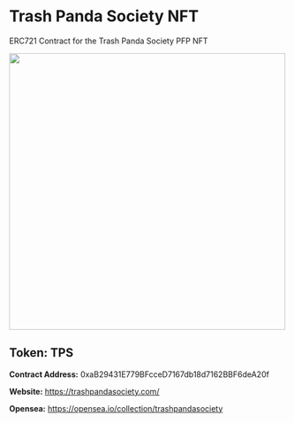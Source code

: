 # Trash Panda Society NFT
ERC721 Contract for the Trash Panda Society PFP NFT

<img src="https://user-images.githubusercontent.com/25213226/165416890-3b588efd-72ea-47a2-8df0-95727d1bb10d.png" width="500" />

## Token: TPS
**Contract Address:** 0xaB29431E779BFcceD7167db18d7162BBF6deA20f

**Website:** https://trashpandasociety.com/

**Opensea:** https://opensea.io/collection/trashpandasociety
